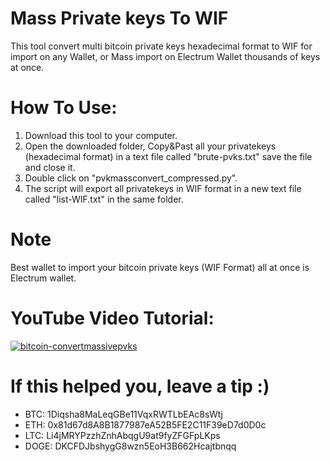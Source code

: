 # Mass Private keys To WIF
This tool convert multi bitcoin private keys hexadecimal format to WIF for import on any Wallet, or Mass import on Electrum Wallet thousands of keys at once.

# How To Use:
1) Download this tool to your computer.
2) Open the downloaded folder, Copy&Past all your privatekeys (hexadecimal format) in a text file called "brute-pvks.txt" save the file and close it.
3) Double click on "pvkmassconvert_compressed.py".
4) The script will export all privatekeys in WIF format in a new text file called "list-WIF.txt" in the same folder.

# Note
Best wallet to import your bitcoin private keys (WIF Format) all at once is Electrum wallet.

# YouTube Video Tutorial:
[![bitcoin-convertmassivepvks](https://i.imgur.com/LNil7QN.png)](https://www.youtube.com/watch?v=_KznkWyNCMk)

# If this helped you, leave a tip :)
- BTC: 1Diqsha8MaLeqGBe11VqxRWTLbEAc8sWtj
- ETH: 0x81d67d8A8B1877987eA52B5FE2C11F39eD7d0D0c
- LTC: Li4jMRYPzzhZnhAbqgU9at9fyZFGFpLKps
- DOGE: DKCFDJbshygG8wzn5EoH3B662Hcajtbnqq
